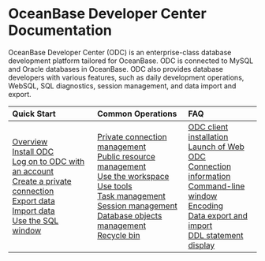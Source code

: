OceanBase Developer Center Documentation
=========================
OceanBase Developer Center (ODC) is an enterprise-class database development platform tailored for OceanBase. ODC is connected to MySQL and Oracle databases in OceanBase. ODC also provides database developers with various features, such as daily development operations, WebSQL, SQL diagnostics, session management, and data import and export.

|         Quick Start         | Common Operations |FAQ|
|:-----------------------|:---------|:---------|
|    [Overview](https://open.oceanbase.com/docs/odc-cn/V3.2.2/10000000000014265)  <br> [Install ODC](https://open.oceanbase.com/docs/odc-cn/V3.2.2/10000000000014266) <br> [Log on to ODC with an account](https://open.oceanbase.com/docs/odc-cn/V3.2.2/10000000000014267)<br> [Create a private connection](https://open.oceanbase.com/docs/odc-cn/V3.2.2/10000000000014268) <br> [Export data](https://open.oceanbase.com/docs/odc-cn/V3.2.2/10000000000014296) <br> [Import data](https://open.oceanbase.com/docs/odc-cn/V3.2.2/10000000000014297)<br> [Use the SQL window](https://open.oceanbase.com/docs/odc-cn/V3.2.2/10000000000014345)| [Private connection management](https://open.oceanbase.com/docs/odc-cn/V3.2.2/10000000000014334) <br>[Public resource management](https://open.oceanbase.com/docs/odc-cn/V3.2.2/10000000000014324)<br> [](https://open.oceanbase.com/docs/odc-cn/V3.2.2/10000000000014345) [Use the workspace](https://open.oceanbase.com/docs/odc-cn/V3.2.2/10000000000014344) <br>[Use tools](https://open.oceanbase.com/docs/odc-cn/V3.2.2/10000000000014391) <br>[Task management](https://open.oceanbase.com/docs/odc-cn/V3.2.2/10000000000014350)<br>[Session management](https://open.oceanbase.com/docs/odc-cn/V3.2.2/10000000000014289)<br>[Database objects management](https://open.oceanbase.com/docs/odc-cn/V3.2.2/10000000000014414)<br>[Recycle bin](https://open.oceanbase.com/docs/odc-cn/V3.2.2/10000000000014287) |[ODC client installation](https://open.oceanbase.com/docs/odc-cn/V3.2.2/10000000000014262#title-j85-kwg-0x2)  <br> [Launch of Web ODC](https://open.oceanbase.com/docs/odc-cn/V3.2.2/10000000000014262#title-ev2-442-4ql) <br> [Connection information](https://open.oceanbase.com/docs/odc-cn/V3.2.2/10000000000014262#title-hy0-w46-a5k)<br> [Command-line window](https://open.oceanbase.com/docs/odc-cn/V3.2.2/10000000000014262#title-o42-c72-k5d)<br>[Encoding](https://open.oceanbase.com/docs/odc-cn/V3.2.2/10000000000014262#title-v8d-0c8-z20)<br>[Data export and import](https://open.oceanbase.com/docs/odc-cn/V3.2.2/10000000000014262#title-4ll-a82-gyn)<br>[DDL statement display](https://open.oceanbase.com/docs/odc-cn/V3.2.2/10000000000014262#title-0gt-04f-qhj)  |